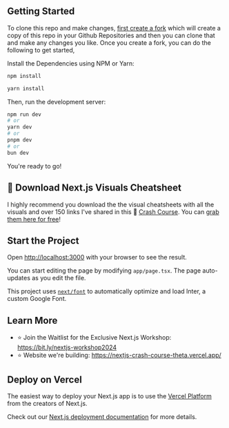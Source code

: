 ## Getting Started

To clone this repo and make changes, [first create a fork](https://docs.github.com/en/pull-requests/collaborating-with-pull-requests/working-with-forks/fork-a-repo) which will create a copy of this repo in your Github Repositories and then you can clone that and make any changes you like. Once you create a fork, you can do the following to get started,

Install the Dependencies using NPM or Yarn:
```bash
npm install
```
```bash
yarn install
```


Then, run the development server:
```bash
npm run dev
# or
yarn dev
# or
pnpm dev
# or
bun dev
```

You're ready to go!

## 🚀 Download Next.js Visuals Cheatsheet

I highly recommend you download the the visual cheatsheets with all the visuals and over 150 links I've shared in this 🎥 [Crash Course](https://youtu.be/L7-CQpa2JFU). You can [grab them here for free](https://bit.ly/nextjs-visual-cheatsheet)!

## Start the Project

Open [http://localhost:3000](http://localhost:3000) with your browser to see the result.

You can start editing the page by modifying `app/page.tsx`. The page auto-updates as you edit the file.

This project uses [`next/font`](https://nextjs.org/docs/basic-features/font-optimization) to automatically optimize and load Inter, a custom Google Font.

## Learn More

- ⭐️ Join the Waitlist for the Exclusive Next.js Workshop: https://bit.ly/nextjs-workshop2024
- ⭐️ Website we're building: https://nextjs-crash-course-theta.vercel.app/

## Deploy on Vercel

The easiest way to deploy your Next.js app is to use the [Vercel Platform](https://vercel.com/new?utm_medium=default-template&filter=next.js&utm_source=create-next-app&utm_campaign=create-next-app-readme) from the creators of Next.js.

Check out our [Next.js deployment documentation](https://nextjs.org/docs/deployment) for more details.
